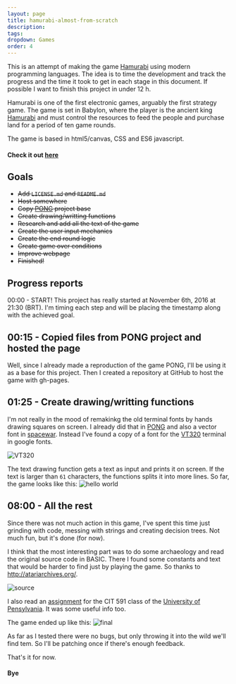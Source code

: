 ```yaml
---
layout: page
title: hamurabi-almost-from-scratch
description: 
tags: 
dropdown: Games
order: 4
---
```

<!-- Automatically generated. Run search_repo.rb to rebuild -->


This is an attempt of making the game [Hamurabi](https://en.wikipedia.org/wiki/Hamurabi) using modern programming languages. The idea is to time the development and track the progress and the time it took to get in each stage in this document. If possible I want to finish this project in under 12 h.

Hamurabi is one of the first electronic games, arguably the first strategy game.
The game is set in Babylon, where the player is the ancient king [Hamurabi](https://en.wikipedia.org/wiki/Hammurabi) and must control the resources to feed the people and purchase land for a period of ten game rounds.

The game is based in html5/canvas, CSS and ES6 javascript.

#### Check it out [here](https://luxedo.github.io/hamurabi-almost-from-scratch/)

## Goals
* ~~Add `LICENSE.md` and `README.md`~~
* ~~Host somewhere~~
* ~~Copy [PONG](https://luxedo.github.io/pong-almost-from-scratch/) project base~~
* ~~Create drawing/writting functions~~
* ~~Research and add all the text of the game~~
* ~~Create the user input mechanics~~
* ~~Create the end round logic~~
* ~~Create game over conditions~~
* ~~Improve webpage~~
* ~~Finished!~~

## Progress reports
00:00 - START! This project has really started at November 6th, 2016 at 21:30 (BRT). I'm timing each step and will be placing the timestamp along with the achieved goal.

## 00:15 - Copied files from PONG project and hosted the page
Well, since I already made a reproduction of the game PONG, I'll be using it as a base for this project. Then I created a repository at GitHub to host the game with gh-pages.

## 01:25 - Create drawing/writting functions
I'm not really in the mood of remakinkg the old terminal fonts by hands drawing squares on screen. I already did that in [PONG](https://luxedo.github.io/pong-almost-from-scratch/) and also a vector font in [spacewar](https://luxedo.github.io/spacewar-almost-from-scratch/). Instead I've found a copy of a font for the [VT320](https://en.wikipedia.org/wiki/VT320) terminal in google fonts.

![VT320](https://raw.githubusercontent.com/luxedo/hamurabi-almost-from-scratch/master/report-assets/DEC-VT320-0a.jpg "VT320")

The text drawing function gets a text as input and prints it on screen. If the text is larger than `61` characters, the functions splits it into more lines. So far, the game looks like this:
![hello world](https://raw.githubusercontent.com/luxedo/hamurabi-almost-from-scratch/master/report-assets/hello-world.png "hello world")

## 08:00 - All the rest
Since there was not much action in this game, I've spent this time
just grinding with code, messing with strings and creating decision trees.
Not much fun, but it's done (for now).

I think that the most interesting part was to do some archaeology and read the original source code in BASIC. There I found some constants and text that would be harder to find just by playing the game. So thanks to http://atariarchives.org/.

![source](http://atariarchives.org/basicgames/pages/page79.gif "source codez")

I also read an [assignment](https://www.cis.upenn.edu/~matuszek/cit591-2010/Assignments/06-hammurabi.html) for the CIT 591 class of the [University of Pensylvania](http://www.upenn.edu/). It was some useful info too.

The game ended up like this:
![final](https://raw.githubusercontent.com/luxedo/hamurabi-almost-from-scratch/master/report-assets/final.jpg "final")

As far as I tested there were no bugs, but only throwing it into the wild we'll find tem. So I'll be patching once if there's enough feedback.

That's it for now.
#### Bye


